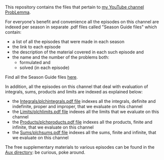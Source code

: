This repository contains the files that pertain to [my YouTube channel ProbLemma](https://www.youtube.com/@ProbLemmaChannel).

For everyone's benefit and convenience all the episodes on this channel are indexed per season in separate .pdf files called "Season Guide files" which contain:
- a list of all the episodes that were made in each season
- the link to each episode
- the description of the material covered in each such episode and
- the name and the number of the problems both:
  - formulated and
  - solved (in each episode)

Find all the Season Guide files [here](https://github.com/RomanAndronov/theProbLemmaChannel/tree/main/SeasonGuides).

In addition, all the episodes on this channel that deal with evaluation of integrals, sums, products and limits are indexed as explained below:

- the [Integrals/plchintegrals.pdf file](https://github.com/RomanAndronov/theProbLemmaChannel/blob/main/Integrals/plchintegrals.pdf) indexes all the integrals, definite and indefinite, proper and improper, that we evaluate on this channel
- the [Limits/plchlimits.pdf file](https://github.com/RomanAndronov/theProbLemmaChannel/blob/main/Limits/plchlimits.pdf) indexes all the limits that we evaluate on this channel
- the [Products/plchproducts.pdf file](https://github.com/RomanAndronov/theProbLemmaChannel/blob/main/Products/plchproducts.pdf) indexes all the products, finite and infinite, that we evaluate on this channel
- the [Sums/plchsums.pdf file](https://github.com/RomanAndronov/theProbLemmaChannel/blob/main/Sums/plchsums.pdf) indexes all the sums, finite and infinite, that we evaluate on this channel

The free supplementary materials to various episodes can be found in the [Aux directory](https://github.com/RomanAndronov/theProbLemmaChannel/tree/main/Aux): be curious, poke around.
